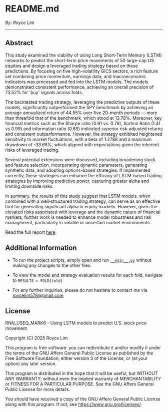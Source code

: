 # README.md

*By: Royce Lim*

------------------------------------------------------------------------

## Abstract

This study examined the viability of using Long Short-Term Memory (LSTM) networks to predict the short-term price movements of 50 large-cap US equities and design a leveraged trading strategy based on these predictions. By focusing on five high-volatility GICS sectors, a rich feature set combining price momentum, earnings data, and macroeconomic indicators was processed and fed into the LSTM models. The models demonstrated consistent performance, achieving an overall precision of 73.52% for 'buy' signals across folds.

The backtested trading strategy, leveraging the predictive outputs of these models, significantly outperformed the SPY benchmark by achieving an average annualized return of 44.55% over five 20-month periods — more than threefold that of the benchmark, which stood at 13.78%. Moreover, key financial metrics such as the Sharpe ratio (0.91 vs. 0.79), Sortino Ratio (1.41 vs 0.99) and information ratio (0.69) indicated superior risk-adjusted returns and consistent outperformance. However, the strategy exhibited heightened sensitivity to market fluctuations, with a beta of 1.2788 and a maximum drawdown of -33.68%, which aligned with expectations given the inherent risks of leveraged trading.

Several potential extensions were discussed, including broadening stock and feature selection, incorporating dynamic parameters, generating synthetic data, and adopting options-based strategies. If implemented correctly, these strategies can enhance the efficacy of LSTM-based trading strategies by improving predictive power, capturing greater alpha and limiting downside risks.

In summary, the results of this study suggest that LSTM models, when combined with a well-structured trading strategy, can serve as an effective tool for generating significant alpha in equity markets. However, given the elevated risks associated with leverage and the dynamic nature of financial markets, further work is needed to enhance model robustness and risk management, particularly in volatile or uncertain market environments.

Read the full report [here](Trading_LargeCap_US_Equities_Using_LSTM_Models.pdf).

## Additional Information

- To run the project scripts, simply open and run [`__main__.py`](__main__.py) without making any changes to the other files. 

- To view the model and strategy evaluation results for each fold, navigate to `RESULTS > FOLD{fold}`

- For any further inquiries, please do not hesitate to contact me via <roycelim578@gmail.com>

## License

RNN_USEQ_MARK6 - Using LSTM models to predict U.S. stock price movement

Copyright (C) 2025  Royce Lim

This program is free software: you can redistribute it and/or modify
it under the terms of the GNU Affero General Public License as published
by the Free Software Foundation, either version 3 of the License, or
(at your option) any later version.

This program is distributed in the hope that it will be useful,
but WITHOUT ANY WARRANTY; without even the implied warranty of
MERCHANTABILITY or FITNESS FOR A PARTICULAR PURPOSE.  See the
GNU Affero General Public License for more details.

You should have received a copy of the GNU Affero General Public License
along with this program.  If not, see <https://www.gnu.org/licenses/>.




















